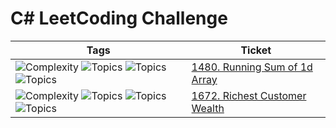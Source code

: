 # C# LeetCoding Challenge 


| Tags                                                                                                                                                                                                                  | Ticket                                                                   |
|-----------------------------------------------------------------------------------------------------------------------------------------------------------------------------------------------------------------------|--------------------------------------------------------------------------|
| ![Complexity](https://img.shields.io/badge/easy-green) ![Topics](https://img.shields.io/badge/array-blue) ![Topics](https://img.shields.io/badge/prefix_sum-blue) ![Topics](https://img.shields.io/badge/done-purple) | [1480. Running Sum of 1d Array](_1480_Running_Sum_Of_1d_Array) |
| ![Complexity](https://img.shields.io/badge/easy-green) ![Topics](https://img.shields.io/badge/array-blue) ![Topics](https://img.shields.io/badge/matrix-blue) ![Topics](https://img.shields.io/badge/done-purple)     | [1672. Richest Customer Wealth](_1672_Richest_Customer_Wealth) |
